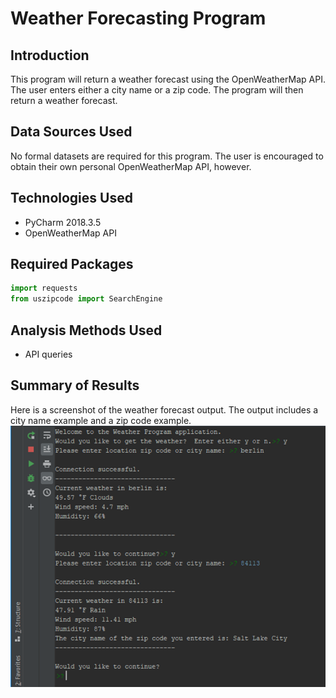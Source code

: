 # Weather Forecasting Program  

## Introduction  
This program will return a weather forecast using the OpenWeatherMap API.  The user enters either a city name or a zip code.  The program will then return a weather forecast.  

## Data Sources Used  
No formal datasets are required for this program.  The user is encouraged to obtain their own personal OpenWeatherMap API, however.  

## Technologies Used  
* PyCharm 2018.3.5  
* OpenWeatherMap API  

## Required Packages  
```python
import requests
from uszipcode import SearchEngine
```  

## Analysis Methods Used  
* API queries  

## Summary of Results  
Here is a screenshot of the weather forecast output.  The output includes a city name example and a zip code example.  
![](weather_output.png)

